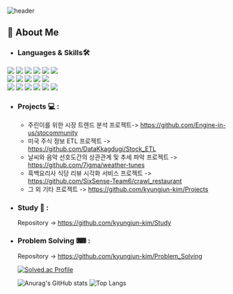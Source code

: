 ![header](https://capsule-render.vercel.app/api?type=waving&color=gradient&height=200&section=header&text=Hi%20I’m%20KyungJun%20Kim%20👋&fontSize=50&animation=fadeIn&fontAlignY=38&desc=%&descAlignY=51&descAlign=62)
## 🌟 About Me 
- ### Languages & Skills🛠️
<div align="left">
	<img src="https://img.shields.io/badge/Python-3776AB?style=flat&logo=Python&logoColor=white" />
	<img src="https://img.shields.io/badge/MySQL-4479A1?style=flat&logo=MySQL&logoColor=white" />
	<img src="https://img.shields.io/badge/Selenium-43B02A?style=flat&logo=Selenium&logoColor=white" />
	<img src="https://img.shields.io/badge/TensorFlow-FF6F00?style=flat&logo=TensorFlow&logoColor=white" />
	<img src="https://img.shields.io/badge/Java-007396?style=flat&logo=Java&logoColor=white" />
	<img src="https://img.shields.io/badge/Github Actions-2088FF?style=flat&logo=githubactions&logoColor=white" />
	<br>
	<img src="https://img.shields.io/badge/OpenAI-412991?style=flat&logo=OpenAI&logoColor=white" />
	<img src="https://img.shields.io/badge/Apache Spark-E25A1C?style=flat&logo=Apache Spark&logoColor=white" />
	<img src="https://img.shields.io/badge/Apache Airflow-017CEE?style=flate&logo=Apache Airflow&logoColor=white">
	<img src="https://img.shields.io/badge/Apache Superset-20A6C9?style=flate&logo=apachesuperset&logoColor=white">
	<img src="https://img.shields.io/badge/Docker-2496ED?style=flate&logo=Docker&logoColor=white">
	<br>
	<img src="https://img.shields.io/badge/AWS-232F3E?style=flate&logo=amazonwebservices&logoColor=white">
	<img src="https://img.shields.io/badge/Amazon EC2-FF9900?style=flate&logo=amazonec2&logoColor=white">
	<img src="https://img.shields.io/badge/Amazon S3-569A31?style=flate&logo=amazons3&logoColor=white">
	<img src="https://img.shields.io/badge/Amazon Redshift-8C4FFF?style=flate&logo=amazonredshift&logoColor=white">
	<img src="https://img.shields.io/badge/Dart-0175C2?style=flat&logo=Dart&logoColor=white" />
	<img src="https://img.shields.io/badge/Flutter-02569B?style=flate&logo=Flutter&logoColor=white">
</div>

- ### Projects 💻 :
  - 주린이를 위한 시장 트렌드 분석 프로젝트-> https://github.com/Engine-in-us/stocommunity
  - 미국 주식 정보 ETL 프로젝트 -> https://github.com/DataKkagdugi/Stock_ETL
  - 날씨와 음악 선호도간의 상관관계 및 추세 파악 프로젝트 -> https://github.com/7igma/weather-tunes
  - 흑백요리사 식당 리뷰 시각화 서비스 프로젝트 -> https://github.com/SixSense-Team6/crawl_restaurant
  - 그 외 기타 프로젝트 -> https://github.com/kyungjun-kim/Projects
 
- ### Study 📓 :
  Repository -> https://github.com/kyungjun-kim/Study
  
- ### Problem Solving ⌨ :
  Repository -> https://github.com/kyungjun-kim/Problem_Solving
  
  [![Solved.ac Profile](http://mazassumnida.wtf/api/v2/generate_badge?boj=kkj214)](https://solved.ac/kkj214/)
  
  ![Anurag's GitHub stats](https://github-readme-stats.vercel.app/api?username=kyungjun-kim&show_icons=true&theme=tokyonight)
![Top Langs](https://github-readme-stats.vercel.app/api/top-langs/?username=kyungjun-kim&layout=compact&theme=tokyonight)
 
<!---
kyungjun-kim/kyungjun-kim is a ✨ special ✨ repository because its `README.md` (this file) appears on your GitHub profile.
You can click the Preview link to take a look at your changes.
--->

